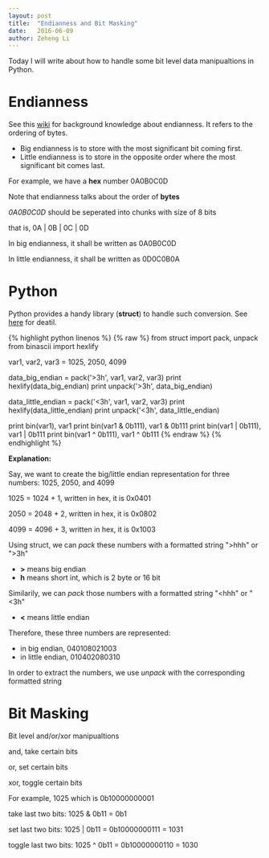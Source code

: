 ```yaml
---
layout: post
title:  "Endianness and Bit Masking"
date:   2016-06-09
author: Zeheng Li
---
```


Today I will write about how to handle some bit level data manipualtions in Python.

# Endianness

See this [wiki](https://en.wikipedia.org/wiki/Endianness) for background knowledge about endianness. It refers to the ordering of bytes.

* Big endianness is to store with the most significant bit coming first.
* Little endianness is to store in the opposite order where the most significant bit comes last.

For example, we have a **hex** number 0A0B0C0D

Note that endianness talks about the order of **bytes**

*0A0B0C0D* should be seperated into chunks with size of 8 bits

that is, 0A \| 0B \| 0C \| 0D

In big endianness, it shall be written as 0A0B0C0D

In little endianness, it shall be written as 0D0C0B0A

# Python

Python provides a handy library (**struct**) to handle such conversion. See [here](https://docs.python.org/2/library/struct.html) for deatil.

{% highlight python linenos %} {% raw %}
from struct import pack, unpack
from binascii import hexlify

var1, var2, var3 = 1025, 2050, 4099

data_big_endian = pack('>3h', var1, var2, var3)
print hexlify(data_big_endian)
print unpack('>3h', data_big_endian)

data_little_endian = pack('<3h', var1, var2, var3)
print hexlify(data_little_endian)
print unpack('<3h', data_little_endian)

print bin(var1), var1
print bin(var1 & 0b111), var1 & 0b111
print bin(var1 | 0b111), var1 | 0b111
print bin(var1 ^ 0b111), var1 ^ 0b111
{% endraw %} {% endhighlight %}

**Explanation:**

Say, we want to create the big/little endian representation for three numbers: 1025, 2050, and 4099

1025 = 1024 + 1, written in hex, it is 0x0401

2050 = 2048 + 2, written in hex, it is 0x0802

4099 = 4096 + 3, written in hex, it is 0x1003

Using struct, we can *pack* these numbers with a formatted string ">hhh" or ">3h"

* **>** means big endian
* **h** means short int, which is 2 byte or 16 bit

Similarily, we can *pack* those numbers with a formatted string "<hhh" or "<3h"

* **<** means little endian

Therefore, these three numbers are represented:

* in big endian, 040108021003
* in little endian, 010402080310

In order to extract the numbers, we use *unpack* with the corresponding formatted string

# Bit Masking

Bit level and/or/xor manipualtions

and, take certain bits

or, set certain bits

xor, toggle certain bits

For example, 1025 which is 0b10000000001

take last two bits: 1025 & 0b11 = 0b1

set last two bits: 1025 \| 0b11 = 0b10000000111 = 1031

toggle last two bits: 1025 ^ 0b11 = 0b10000000110 = 1030
